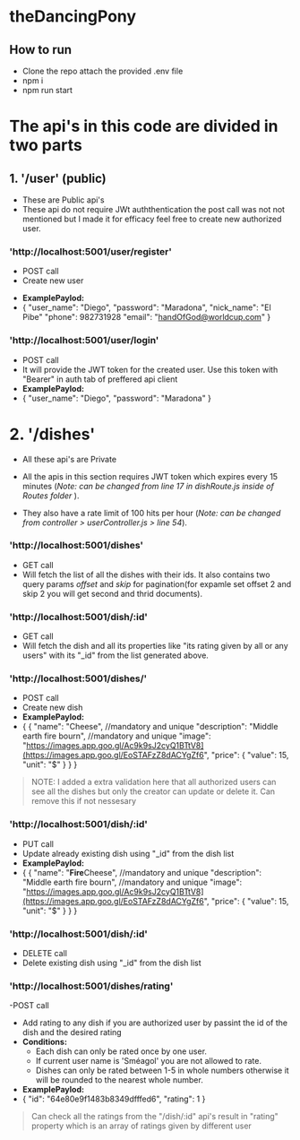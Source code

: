 # theDancingPony

## How to run
- Clone the repo attach the provided .env file 
- npm i
- npm run start

# The api's in this code are divided in two parts

## 1. '/user' (public)

- These are Public api's
- These api do not require JWt auththentication the post call was not not mentioned but I made it for efficacy feel free to create new authorized user.

### 'http://localhost:5001/user/register'  

- POST call
- Create new user
* **ExamplePaylod:**
* {
  "user_name": "Diego",
  "password": "Maradona",
  "nick_name": "El Pibe"
  "phone": 982731928
  "email": "handOfGod@worldcup.com"
}

### 'http://localhost:5001/user/login'  

- POST call
- It will provide the JWT token for the created user. Use this token with "Bearer" in auth tab of preffered api client 
- **ExamplePaylod:**
- {
    "user_name": "Diego",
    "password": "Maradona"
  }

# 2. '/dishes' 

- All these api's are Private
  
- All the apis in this section requires JWT token which expires every 15 minutes (*Note: can be changed from line 17 in dishRoute.js inside of Routes folder* ).
  
- They also have a rate limit of 100 hits per hour (*Note: can be changed from controller > userController.js > line 54*).

### 'http://localhost:5001/dishes'  
- GET call
- Will fetch the list of all the dishes with their ids. It also contains two query params *offset* and *skip* for pagination(for expamle set offset 2 and skip 2 you will get second and thrid documents).

### 'http://localhost:5001/dish/:id'  

- GET call
- Will fetch the dish and all its properties like "its rating given by all or any users" with its "_id" from the list generated above.

### 'http://localhost:5001/dishes/'  

- POST call
- Create new dish
- **ExamplePaylod:**
- {
  {
  "name": "Cheese", //mandatory and unique
  "description": "Middle earth fire bourn", //mandatory and unique
  "image": "https://images.app.goo.gl/Ac9k9sJ2cyQ1BTtV8](https://images.app.goo.gl/EoSTAFzZ8dACYgZf6",
  "price": {
    "value": 15,
    "unit": "$"
  }
}
}

>NOTE: I added a extra validation here that all authorized users can see all the dishes but only the creator can update or delete it. Can remove this if not nessesary

### 'http://localhost:5001/dish/:id'  
- PUT call
- Update already existing dish using "_id" from the dish list
- **ExamplePaylod:**
- {
{
  "name": "**Fire**Cheese", //mandatory and unique
  "description": "Middle earth fire bourn", //mandatory and unique
  "image": "https://images.app.goo.gl/Ac9k9sJ2cyQ1BTtV8](https://images.app.goo.gl/EoSTAFzZ8dACYgZf6",
  "price": {
    "value": 15,
    "unit": "$"
  }
}
}

### 'http://localhost:5001/dish/:id'  

- DELETE call
- Delete existing dish using "_id" from the dish list

### 'http://localhost:5001/dishes/rating'

-POST call
- Add rating to any dish if you are authorized user by passint the id of the dish and the desired rating
- **Conditions:** 
    * Each dish can only be rated once by one user.
    * If current user name is 'Sméagol' you are not allowed to rate.
    * Dishes can only be rated between 1-5 in whole numbers otherwise it will be rounded to the nearest whole number.
-  **ExamplePaylod:**
-  {
  "id": "64e80e9f1483b8349dfffed6",
  "rating": 1
  }
> Can check all the ratings from the "/dish/:id" api's result in "rating" property which is an array of ratings given by different user



